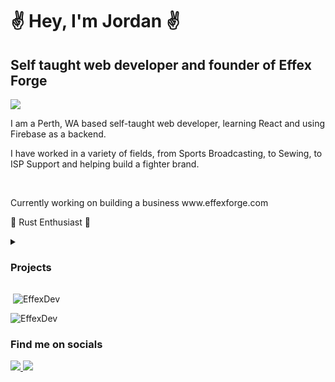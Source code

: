 <h1>✌️ Hey, I'm Jordan ✌️</h1>
<h2>Self taught web developer and founder of Effex Forge</h2>


<p>
    <img src="https://skillicons.dev/icons?i=ts,react,tailwind,firebase,rust" />
</p>

<p>I am a Perth, WA based self-taught web developer, learning React and using Firebase as a backend.</p>
<p>I have worked in a variety of fields, from Sports Broadcasting, to Sewing, to ISP Support and helping build a fighter brand.</p>
<br />
<p>Currently working on building a business www.effexforge.com</p>
<p>🦀 Rust Enthusiast 🦀</p>


<details>

<summary><h3>Projects</h3></summary>

### You can add a header

You can add text within a collapsed section.

You can add an image or a code block, too.

```ruby
   puts "Hello World"
```

</details>

<p>&nbsp;<img align="center" src="https://github-readme-stats.vercel.app/api?username=EffexDev&show_icons=true" alt="EffexDev" /></p>
<p> <img src="https://komarev.com/ghpvc/?username=EffexDev" alt="EffexDev" /> </p>

<h3>Find me on socials</h3>

<p>
  <a href="https://www.instagram.com/thesmoothdescent/?hl=en">
      <img src="https://skillicons.dev/icons?i=instagram" />
  </a>
  <a href="https://www.instagram.com/thesmoothdescent/?hl=en">
      <img src="https://skillicons.dev/icons?i=twitter" />
  </a>
</p>
